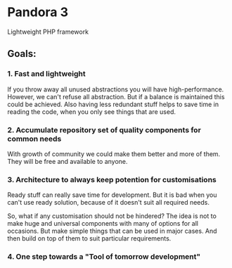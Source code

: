 # Pandora 3
Lightweight PHP framework

## Goals:

### 1. Fast and lightweight
If you throw away all unused abstractions you will have high-performance. However, we can't refuse all abstraction. But if a balance is maintained this could be achieved.
Also having less redundant stuff helps to save time in reading the code, when you only see things that are used.

### 2. Accumulate repository set of quality components for common needs
With growth of community we could make them better and more of them.
They will be free and available to anyone.

### 3. Architecture to always keep potention for customisations
Ready stuff can really save time for development.
But it is bad when you can't use ready solution, because of it doesn't suit all required needs.

So, what if any customisation should not be hindered?
The idea is not to make huge and universal components with many of options for all occasions.
But make simple things that can be used in major cases. And then build on top of them to suit particular requirements.

### 4. One step towards a "Tool of tomorrow development"
